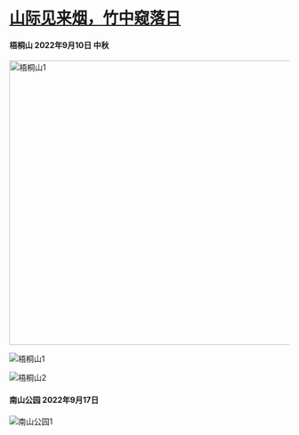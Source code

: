 # [山际见来烟，竹中窥落日](https://github.com/sabotz/blog/issues/1)





#### 梧桐山 2022年9月10日 中秋

<img src="https://user-images.githubusercontent.com/105111533/190883392-3b4053bd-601a-425b-a6a3-b69ff59c5da8.jpg" width = "724" height = "512" alt="梧桐山1" align=center />

![梧桐山1]()

![梧桐山2](https://user-images.githubusercontent.com/105111533/190883403-3dcac310-5d5c-477c-affd-3067c531c8b9.jpg)


#### 南山公园 2022年9月17日

![南山公园1](https://user-images.githubusercontent.com/105111533/190883435-4ca18c55-8102-42e4-ae6d-16f71b7e5c75.jpg)

